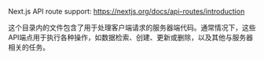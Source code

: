 Next.js API route support: https://nextjs.org/docs/api-routes/introduction

这个目录内的文件包含了用于处理客户端请求的服务器端代码。通常情况下，这些API端点用于执行各种操作，如数据检索、创建、更新或删除，以及其他与服务器相关的任务。